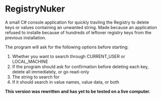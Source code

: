 # RegistryNuker
A small C# console application for quickly travling the Registry to delete keys or values containing an unwanted string. 
Made because an application refused to installe because of hundreds of leftover registry keys from the previous installation.

The program will ask for the following options before starting:

1. Whether you want to search through CURRENT_USER or LOCAL_MACHINE
2. If the program should ask for confirmation before deleting each key, delete all immediately, or go read-only
3. The string to search for
4. If it should search in value names, value data, or both

**This version was rewritten and has yet to be tested on a live computer.**